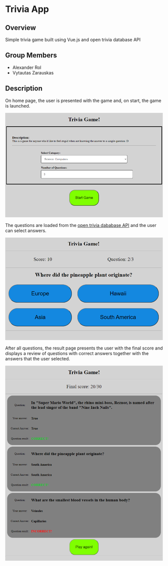 # __Trivia App__

## __Overview__

Simple trivia game built using Vue.js and open trivia database API

## __Group Members__ ##

- Alexander Rol
- Vytautas Zarauskas

## __Description__

On home page, the user is presented with the game and, on start, the game is launched.  

![Home Page](/src/assets/Home%20Page.png "Home Page")

The questions are loaded from the [open trivia dababase API](https://opentdb.com/api_config.php) and the user can select answers.  

![Game Screen](/src/assets/Game%20Screen.png "Game Screen")

After all questions, the result page presents the user with the final score and displays a review of questions with correct answers together with the answers that the user selected.

![Result Screen](/src/assets/Result%20Screen.png "Result Screen")

